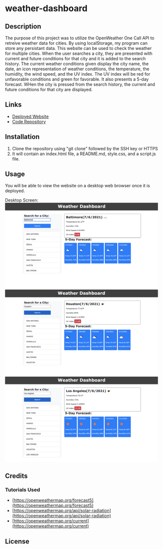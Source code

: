 # weather-dashboard

## Description

The purpose of this project was to utilize the OpenWeather One Call API to retreive weather data for cities. By using localStorage, my program can store any persistant data. This website can be used to check the weather for multiple cities. When the user searches a city, they are presented with current and future conditions for that city and it is added to the search history. The current weather conditions given display the city name, the date, an icon representation of weather conditions, the temperature, the humidity, the wind speed, and the UV index. The UV index will be red for unfavorable conditions and green for favorable. It also presents a 5-day forecast. WHen the city is pressed from the search history, the current and future conditions for that city are displayed.

## Links
- [Deployed Website](https://erinlim2001.github.io/weather-dashboard/)
- [Code Repository](https://github.com/erinlim2001/weather-dashboard)

## Installation

1. Clone the repository using "git clone" followed by the SSH key or HTTPS 
2. It will contain an index.html file, a README.md, style.css, and a script.js file.

## Usage

You will be able to view the website on a desktop web browser once it is deployed.

Desktop Screen:
![Weather Dashboard](./assets/img1.png)
![Weather Dashboard](./assets/img2.png)
![Weather Dashboard](./assets/img3.png)

## Credits

### Tutorials Used
* [https://openweathermap.org/forecast5](https://openweathermap.org/forecast5)
* [https://openweathermap.org/api/solar-radiation](https://openweathermap.org/api/solar-radiation)
* [https://openweathermap.org/current](https://openweathermap.org/current)

## License

